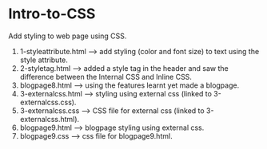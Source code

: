# Intro-to-CSS
Add styling to web page using CSS.
  1) 1-styleattribute.html --> add styling (color and font size) to text using the style attribute.
  2) 2-styletag.html --> added a style tag in the header and saw the difference between the Internal CSS and Inline CSS.
  3) blogpage8.html --> using the features learnt yet made a blogpage.
  4) 3-externalcss.html --> styling using external css (linked to 3-externalcss.css).
  5) 3-externalcss.css --> CSS file for external css (linked to 3-externalcss.html).
  6) blogpage9.html --> blogpage styling using external css.
  7) blogpage9.css --> css file for blogpage9.html.
